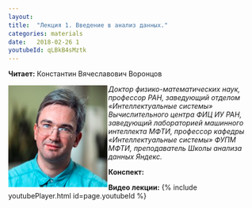 ```yaml
---
layout: 
title:  "Лекция 1. Введение в анализ данных."
categories: materials 
date:   2018-02-26 1
youtubeId: qLBkB4sMztk
---
```



**Читает:** Константин Вячеславович Воронцов

<img align="left" src="/assets/img/Vorontsov.png"> *Доктор физико-математических наук, профессор РАН, 
заведующий отделом «Интеллектуальные системы» Вычислительного центра ФИЦ ИУ РАН, 
заведующий лабораторией машинного интеллекта МФТИ, 
профессор кафедры «Интеллектуальные системы» ФУПМ МФТИ, 
преподаватель Школы анализа данных Яндекс.*

**Конспект:**

**Видео лекции:**
{% include youtubePlayer.html id=page.youtubeId %}